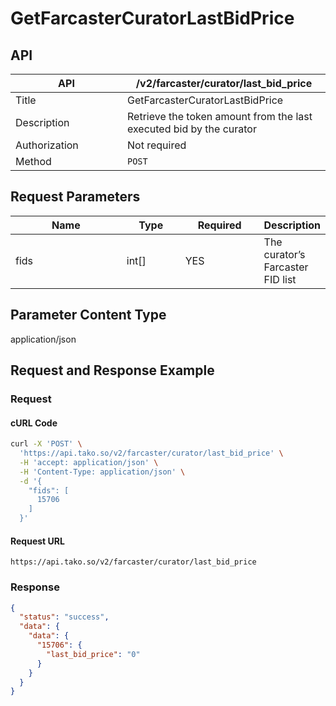 # GetFarcasterCuratorLastBidPrice

## API

<table><thead><tr><th width="163">API</th><th>/v2/farcaster/curator/last_bid_price</th></tr></thead><tbody><tr><td>Title</td><td>GetFarcasterCuratorLastBidPrice</td></tr><tr><td>Description</td><td>Retrieve the token amount from the last executed bid by the curator</td></tr><tr><td>Authorization</td><td>Not required</td></tr><tr><td>Method</td><td><code>POST</code></td></tr></tbody></table>

## Request Parameters

<table><thead><tr><th width="168">Name</th><th width="80">Type</th><th width="112">Required</th><th>Description</th></tr></thead><tbody><tr><td>fids</td><td>int[]</td><td>YES</td><td>The curator’s Farcaster FID list</td></tr></tbody></table>

## Parameter Content Type

application/json

## Request and Response Example

### Request

#### cURL Code

```bash
curl -X 'POST' \
  'https://api.tako.so/v2/farcaster/curator/last_bid_price' \
  -H 'accept: application/json' \
  -H 'Content-Type: application/json' \
  -d '{
    "fids": [
      15706
    ]
  }'
```

#### Request URL

`https://api.tako.so/v2/farcaster/curator/last_bid_price`

### Response

```json
{
  "status": "success",
  "data": {
    "data": {
      "15706": {
        "last_bid_price": "0"
      }
    }
  }
}
```
